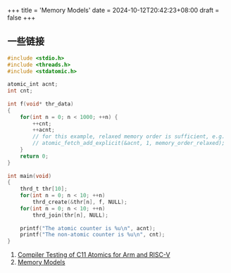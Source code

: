 +++
title = 'Memory Models'
date = 2024-10-12T20:42:23+08:00
draft = false
+++

## 一些链接

```C
#include <stdio.h>
#include <threads.h>
#include <stdatomic.h>
 
atomic_int acnt;
int cnt;
 
int f(void* thr_data)
{
    for(int n = 0; n < 1000; ++n) {
        ++cnt;
        ++acnt;
        // for this example, relaxed memory order is sufficient, e.g.
        // atomic_fetch_add_explicit(&acnt, 1, memory_order_relaxed);
    }
    return 0;
}
 
int main(void)
{
    thrd_t thr[10];
    for(int n = 0; n < 10; ++n)
        thrd_create(&thr[n], f, NULL);
    for(int n = 0; n < 10; ++n)
        thrd_join(thr[n], NULL);
 
    printf("The atomic counter is %u\n", acnt);
    printf("The non-atomic counter is %u\n", cnt);
}
```

1. [Compiler Testing of C11 Atomics for Arm and RISC-V](https://uu.diva-portal.org/smash/get/diva2:1717258/FULLTEXT01.pdf)
2. [Memory Models](https://research.swtch.com/mm)
